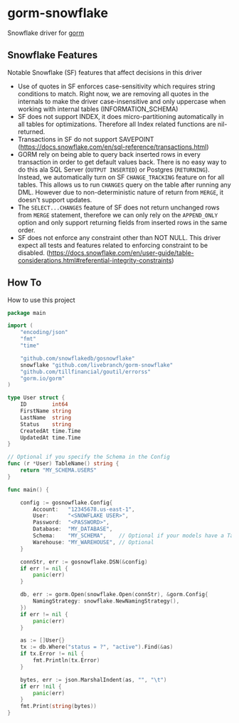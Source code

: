 # gorm-snowflake
Snowflake driver for [gorm](https://gorm.io/)

## Snowflake Features

Notable Snowflake (SF) features that affect decisions in this driver

- Use of quotes in SF enforces case-sensitivity which requires string conditions to match. Right now, we are removing all quotes in the internals to make the driver case-insensitive and only uppercase when working with internal tables (INFORMATION_SCHEMA)
- SF does not support INDEX, it does micro-partitioning automatically in all tables for optimizations. Therefore all Index related functions are nil-returned.
- Transactions in SF do not support SAVEPOINT (https://docs.snowflake.com/en/sql-reference/transactions.html)
- GORM rely on being able to query back inserted rows in every transaction in order to get default values back. There is no easy way to do this ala SQL Server (`OUTPUT INSERTED`) or Postgres (`RETURNING`). Instead, we automatically turn on SF `CHANGE_TRACKING` feature on for all tables. This allows us to run `CHANGES` query on the table after running any DML. However due to non-deterministic nature of return from `MERGE`, it doesn't support updates.
- The `SELECT...CHANGES` feature of SF does not return unchanged rows from `MERGE` statement, therefore we can only rely on the `APPEND_ONLY` option and only support returning fields from inserted rows in the same order.
- SF does not enforce any constraint other than NOT NULL. This driver expect all tests and features related to enforcing constraint to be disabled. (https://docs.snowflake.com/en/user-guide/table-considerations.html#referential-integrity-constraints)

## How To

How to use this project

```go
package main

import (
	"encoding/json"
	"fmt"
	"time"

	"github.com/snowflakedb/gosnowflake"
	snowflake "github.com/livebranch/gorm-snowflake"
	"github.com/tillfinancial/goutil/errorss"
	"gorm.io/gorm"
)

type User struct {
	ID        int64
	FirstName string
	LastName  string
	Status    string
	CreatedAt time.Time
	UpdatedAt time.Time
}

// Optional if you specify the Schema in the Config
func (r *User) TableName() string {
	return "MY_SCHEMA.USERS"
}

func main() {

	config := gosnowflake.Config{
		Account:   "12345678.us-east-1",
		User:      "<SNOWFLAKE USER>",
		Password:  "<PASSWORD>",
		Database:  "MY_DATABASE",
		Schema:    "MY_SCHEMA",    // Optional if your models have a TableName method
		Warehouse: "MY_WAREHOUSE", // Optional
	}

	connStr, err := gosnowflake.DSN(&config)
	if err != nil {
		panic(err)
	}

	db, err := gorm.Open(snowflake.Open(connStr), &gorm.Config{
		NamingStrategy: snowflake.NewNamingStrategy(),
	})
	if err != nil {
		panic(err)
	}

	as := []User{}
	tx := db.Where("status = ?", "active").Find(&as)
	if tx.Error != nil {
		fmt.Println(tx.Error)
	}

	bytes, err := json.MarshalIndent(as, "", "\t")
	if err !nil {
		panic(err)
	}
	fmt.Print(string(bytes))
}
```